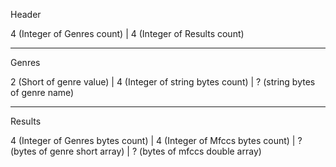 Header

4 (Integer of Genres count) | 4 (Integer of Results count)

------------------------------------------------------------------------------------------------

Genres 

2 (Short of genre value) | 4 (Integer of string bytes count) | ? (string bytes of genre name)

-------------------------------------------------------------------------------------------------

Results

4 (Integer of Genres bytes count) | 4 (Integer of Mfccs bytes count) | ? (bytes of genre short array) | ? (bytes of mfccs double array)